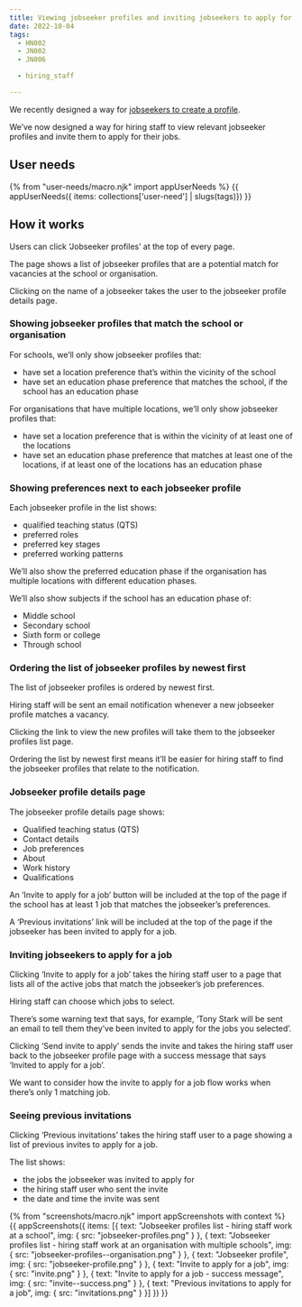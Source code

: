 ```yaml
---
title: Viewing jobseeker profiles and inviting jobseekers to apply for a job
date: 2022-10-04
tags:
  - HN002
  - JN002
  - JN006

  - hiring_staff

---
```



We recently designed a way for [jobseekers to create a profile](/creating-a-jobseeker-profile-iteration-2).

We’ve now designed a way for hiring staff to view relevant jobseeker profiles and invite them to apply for their jobs.


## User needs

{% from "user-needs/macro.njk" import appUserNeeds %}
{{ appUserNeeds({ items: collections['user-need'] | slugs(tags)}) }}

## How it works

Users can click ‘Jobseeker profiles’ at the top of every page.

The page shows a list of jobseeker profiles that are a potential match for vacancies at the school or organisation.

Clicking on the name of a jobseeker takes the user to the jobseeker profile details page.
### Showing jobseeker profiles that match the school or organisation

For schools, we’ll only show jobseeker profiles that:

- have set a location preference that’s within the vicinity of the school
- have set an education phase preference that matches the school, if the school has an education phase

For organisations that have multiple locations, we’ll only show jobseeker profiles that:

- have set a location preference that is within the vicinity of at least one of the locations
- have set an education phase preference that matches at least one of the locations, if at least one of the locations has an education phase

### Showing preferences next to each jobseeker profile

Each jobseeker profile in the list shows:

- qualified teaching status (QTS)
- preferred roles
- preferred key stages
- preferred working patterns

We’ll also show the preferred education phase if the organisation has multiple locations with different education phases.

We’ll also show subjects if the school has an education phase of:

- Middle school
- Secondary school
- Sixth form or college
- Through school

### Ordering the list of jobseeker profiles by newest first

The list of jobseeker profiles is ordered by newest first.

Hiring staff will be sent an email notification whenever a new jobseeker profile matches a vacancy.

Clicking the link to view the new profiles will take them to the jobseeker profiles list page.

Ordering the list by newest first means it’ll be easier for hiring staff to find the jobseeker profiles that relate to the notification.

### Jobseeker profile details page

The jobseeker profile details page shows:

- Qualified teaching status (QTS)
- Contact details
- Job preferences
- About
- Work history
- Qualifications

An ‘Invite to apply for a job’ button will be included at the top of the page if the school has at least 1 job that matches the jobseeker’s preferences.

A ‘Previous invitations’ link will be included at the top of the page if the jobseeker has been invited to apply for a job.

### Inviting jobseekers to apply for a job

Clicking ‘Invite to apply for a job’ takes the hiring staff user to a page that lists all of the active jobs that match the jobseeker’s job preferences.

Hiring staff can choose which jobs to select.

There’s some warning text that says, for example, ‘Tony Stark will be sent an email to tell them they’ve been invited to apply for the jobs you selected’.

Clicking ‘Send invite to apply’ sends the invite and takes the hiring staff user back to the jobseeker profile page with a success message that says ‘Invited to apply for a job’.

We want to consider how the invite to apply for a job flow works when there’s only 1 matching job.
### Seeing previous invitations

Clicking ‘Previous invitations’ takes the hiring staff user to a page showing a list of previous invites to apply for a job.

The list shows:

- the jobs the jobseeker was invited to apply for
- the hiring staff user who sent the invite
- the date and time the invite was sent

{% from "screenshots/macro.njk" import appScreenshots with context %}
{{ appScreenshots({
  items: [{
    text: "Jobseeker profiles list - hiring staff work at a school",
    img: { src: "jobseeker-profiles.png" }
  }, {
    text: "Jobseeker profiles list - hiring staff work at an organisation with multiple schools",
    img: { src: "jobseeker-profiles--organisation.png" }
  }, {
    text: "Jobseeker profile",
    img: { src: "jobseeker-profile.png" }
  }, {
    text: "Invite to apply for a job",
    img: { src: "invite.png" }
  }, {
    text: "Invite to apply for a job - success message",
    img: { src: "invite--success.png" }
  }, {
    text: "Previous invitations to apply for a job",
    img: { src: "invitations.png" }
  }]
}) }}
